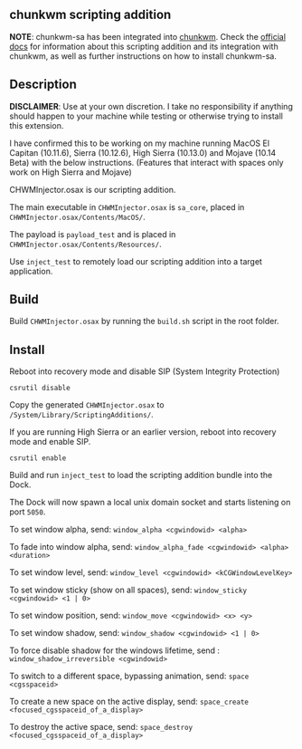 ## chunkwm scripting addition

**NOTE**: chunkwm-sa has been integrated into [chunkwm](https://github.com/koekeishiya/chunkwm).
Check the [official docs](https://koekeishiya.github.io/chunkwm/docs/sa.html) for information about this scripting addition
and its integration with chunkwm, as well as further instructions on how to install chunkwm-sa.

## Description

**DISCLAIMER**: Use at your own discretion. I take no responsibility if anything should happen to your
machine while testing or otherwise trying to install this extension.

I have confirmed this to be working on my machine running MacOS El Capitan (10.11.6), Sierra (10.12.6), High Sierra (10.13.0) and Mojave (10.14 Beta) with the below instructions.
(Features that interact with spaces only work on High Sierra and Mojave)

CHWMInjector.osax is our scripting addition.

The main executable in `CHWMInjector.osax` is `sa_core`, placed in `CHWMInjector.osax/Contents/MacOS/`.

The payload is `payload_test` and is placed in `CHWMInjector.osax/Contents/Resources/`.

Use `inject_test` to remotely load our scripting addition into a target application.

## Build

Build `CHWMInjector.osax` by running the `build.sh` script in the root folder.

## Install

Reboot into recovery mode and disable SIP (System Integrity Protection)
```
csrutil disable
```

Copy the generated `CHWMInjector.osax` to `/System/Library/ScriptingAdditions/`.

If you are running High Sierra or an earlier version, reboot into recovery mode and enable SIP.
```
csrutil enable
```

Build and run `inject_test` to load the scripting addition bundle into the Dock.

The Dock will now spawn a local unix domain socket and starts listening on port `5050`.

To set window alpha, send: `window_alpha <cgwindowid> <alpha>`

To fade into window alpha, send: `window_alpha_fade <cgwindowid> <alpha> <duration>`

To set window level, send: `window_level <cgwindowid> <kCGWindowLevelKey>`

To set window sticky (show on all spaces), send: `window_sticky <cgwindowid> <1 | 0>`

To set window position, send: `window_move <cgwindowid> <x> <y>`

To set window shadow, send: `window_shadow <cgwindowid> <1 | 0>`

To force disable shadow for the windows lifetime, send : `window_shadow_irreversible <cgwindowid>`

To switch to a different space, bypassing animation, send: `space <cgsspaceid>`

To create a new space on the active display, send: `space_create <focused_cgsspaceid_of_a_display>`

To destroy the active space, send: `space_destroy <focused_cgsspaceid_of_a_display>`
